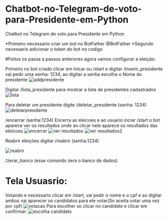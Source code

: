 # Chatbot-no-Telegram-de-voto-para-Presidente-em-Python
Chatbot no Telegram de voto para Presidente em Python

*Primeiro necessario criar um bot no BotFather @BotFather
*Segundo necessario adicionar o token do bot no codigo

#Feitos os passa a passos anteriores agora vamos configurar a eleição:

Primeiro no bot criado clicar em Inicar ou /start e digitar /inserir_presidente
vai pedir uma senha: 1234, ao digitar a senha escolha o Nome do presidente
![addpresidente](https://github.com/user-attachments/assets/9d8402e9-6da0-4206-bca3-c3d493d5ecb4)

Digitar /lista_presidente para mostrar a lista de presidentes cadastrados
![lista](https://github.com/user-attachments/assets/01b8e4be-4b7a-443a-8698-11935cfb365c)

Para deletar um presidente digite /deletar_presidente  (senha: 1234)
![deletarpresidente](https://github.com/user-attachments/assets/a24e09c0-7056-4581-9b5a-382ac6f8e155)

/encerrar  (senha:1234)
Encerra as eleicoes e ao usuario inciar /start o bot aparece ver os resultados onde ao clicar nele aparece os resultados das eleicoes
![encerrar](https://github.com/user-attachments/assets/5dfcd868-1b4b-4dca-9a43-76fd33887612)
![ver resultados](https://github.com/user-attachments/assets/02b240e0-b045-4c07-86e6-76b55787f6b0)
![ver resultados2](https://github.com/user-attachments/assets/46e08e72-299c-484a-b482-3a6c91c51530)

Reabrir eleições digitar /reabrir  (senha:1234)

![reabrir](https://github.com/user-attachments/assets/b923c036-737c-4991-b659-d2c75b67ea9c)

/zerar_banco (esse comando zera o banco de dados)

# Tela Usuasrio:

Votando e necessario clicar em /start, vai pedir o nome e o cpf e ao digitar ambos vai aparecer os candidatos para ele votar(So aceita votar uma vez por cpf)
![votacao](https://github.com/user-attachments/assets/94069a55-e56f-425a-abf0-db0545315c83)
Para escolher so clicar no candidato e clicar em confirmar:
![escolha candidato](https://github.com/user-attachments/assets/29c784c9-3415-492a-92f5-ae388610c707)
